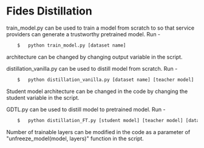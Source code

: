 # Fides Distillation

train_model.py can be used to train a model from scratch to so that service providers can generate a trustworthy pretrained model. Run - 
```bash
	$   python train_model.py [dataset name]
```
architecture can be changed by changing output variable in the script.

distillation_vanilla.py can be used to distill model from scratch. Run - 
```bash
	$   python distillation_vanilla.py [dataset name] [teacher model]
```
Student model architecture can be changed in the code by changing the student variable in the script.

GDTL.py can be used to distill model to pretrained model. Run - 
```bash
	$   python distillation_FT.py [student model] [teacher model] [dataset name]
```
Number of trainable layers can be modified in the code as a parameter of "unfreeze_model(model, layers)" function in the script.
